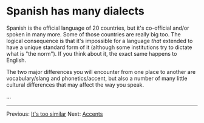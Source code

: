 # Spanish has many dialects

Spanish is the official language of 20 countries, but it's co-official and/or spoken in many more.
Some of those countries are really big too.
The logical consequence is that it's impossible for a language _that_ extended to have a unique standard form of it (although some institutions try to dictate what is "the norm").
If you think about it, the exact same happens to English.

The two major differences you will encounter from one place to another are vocabulary/slang and phonetics/accent, but also a number of many little cultural differences that may affect the way you speak.

...

---

Previous: [It's too similar](similar_words.html)
Next: [Accents](accents.html)
